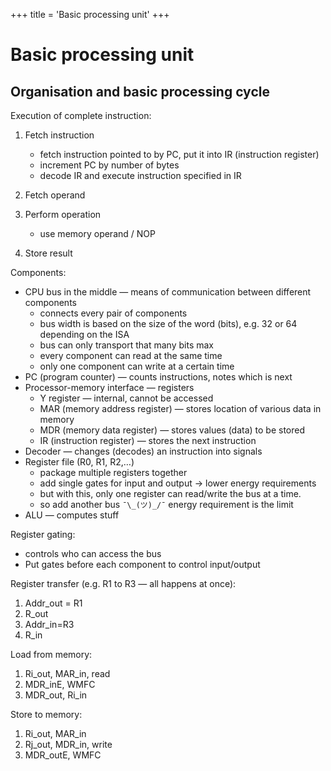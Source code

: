 +++
title = 'Basic processing unit'
+++
# Basic processing unit
## Organisation and basic processing cycle
Execution of complete instruction:
1. Fetch instruction

    - fetch instruction pointed to by PC, put it into IR (instruction register)
    - increment PC by number of bytes
    - decode IR and execute instruction specified in IR

2. Fetch operand
3. Perform operation

    - use memory operand / NOP

4. Store result

Components:

- CPU bus in the middle — means of communication between different components
    - connects every pair of components
    - bus width is based on the size of the word (bits), e.g. 32 or 64 depending on the ISA
    - bus can only transport that many bits max
    - every component can read at the same time
    - only one component can write at a certain time
- PC (program counter) — counts instructions, notes which is next
- Processor-memory interface — registers
    - Y register — internal, cannot be accessed
    - MAR (memory address register) — stores location of various data in memory
    - MDR (memory data register) — stores values (data) to be stored
    - IR (instruction register) — stores the next instruction
- Decoder — changes (decodes) an instruction into signals
- Register file (R0, R1, R2,…)
    - package multiple registers together
    - add single gates for input and output -> lower energy requirements
    - but with this, only one register can read/write the bus at a time.
    - so add another bus `¯\_(ツ)_/¯` energy requirement is the limit
- ALU — computes stuff

Register gating:

- controls who can access the bus
- Put gates before each component to control input/output

Register transfer (e.g. R1 to R3 — all happens at once):
1. Addr_out = R1
2. R_out
3. Addr_in=R3
4. R_in

Load from memory:
1. Ri_out, MAR_in, read
2. MDR_inE, WMFC
3. MDR_out, Ri_in

Store to memory:
1. Ri_out, MAR_in
2. Rj_out, MDR_in, write
3. MDR_outE, WMFC
